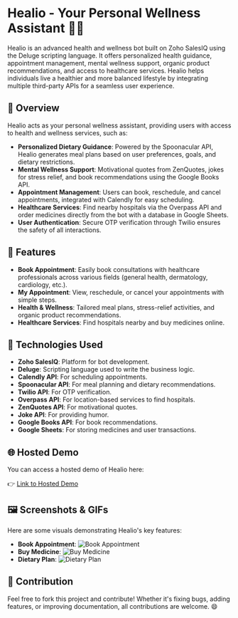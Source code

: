# Healio - Your Personal Wellness Assistant 💪💚

Healio is an advanced health and wellness bot built on Zoho SalesIQ using the Deluge scripting language. It offers personalized health guidance, appointment management, mental wellness support, organic product recommendations, and access to healthcare services. Healio helps individuals live a healthier and more balanced lifestyle by integrating multiple third-party APIs for a seamless user experience.

## 🚀 Overview

Healio acts as your personal wellness assistant, providing users with access to health and wellness services, such as:

- **Personalized Dietary Guidance**: Powered by the Spoonacular API, Healio generates meal plans based on user preferences, goals, and dietary restrictions.
- **Mental Wellness Support**: Motivational quotes from ZenQuotes, jokes for stress relief, and book recommendations using the Google Books API.
- **Appointment Management**: Users can book, reschedule, and cancel appointments, integrated with Calendly for easy scheduling.
- **Healthcare Services**: Find nearby hospitals via the Overpass API and order medicines directly from the bot with a database in Google Sheets.
- **User Authentication**: Secure OTP verification through Twilio ensures the safety of all interactions.

## 🌟 Features

- **Book Appointment**: Easily book consultations with healthcare professionals across various fields (general health, dermatology, cardiology, etc.).
- **My Appointment**: View, reschedule, or cancel your appointments with simple steps.
- **Health & Wellness**: Tailored meal plans, stress-relief activities, and organic product recommendations.
- **Healthcare Services**: Find hospitals nearby and buy medicines online.

## 🔧 Technologies Used

- **Zoho SalesIQ**: Platform for bot development.
- **Deluge**: Scripting language used to write the business logic.
- **Calendly API**: For scheduling appointments.
- **Spoonacular API**: For meal planning and dietary recommendations.
- **Twilio API**: For OTP verification.
- **Overpass API**: For location-based services to find hospitals.
- **ZenQuotes API**: For motivational quotes.
- **Joke API**: For providing humor.
- **Google Books API**: For book recommendations.
- **Google Sheets**: For storing medicines and user transactions.

## 🌐 Hosted Demo

You can access a hosted demo of Healio here:

👉 [Link to Hosted Demo](https://bespoke-praline-224d75.netlify.app/)

## 🖼️ Screenshots & GIFs

Here are some visuals demonstrating Healio's key features:

- **Book Appointment**: ![Book Appointment](#)
- **Buy Medicine**: ![Buy Medicine](#)
- **Dietary Plan**: ![Dietary Plan](#)

## 🤝 Contribution

Feel free to fork this project and contribute! Whether it's fixing bugs, adding features, or improving documentation, all contributions are welcome. 😄
